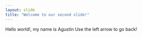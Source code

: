 ```yaml
---
layout: slide
title: "Welcome to our second slide!"
---
```

Hello world!, my name is Agustín
Use the left arrow to go back!
